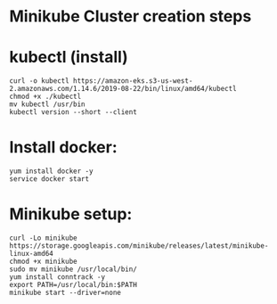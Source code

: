 # Minikube Cluster creation steps

# kubectl (install)
	curl -o kubectl https://amazon-eks.s3-us-west-2.amazonaws.com/1.14.6/2019-08-22/bin/linux/amd64/kubectl
	chmod +x ./kubectl
	mv kubectl /usr/bin
	kubectl version --short --client

# Install docker:
	yum install docker -y
	service docker start

# Minikube setup:
	curl -Lo minikube https://storage.googleapis.com/minikube/releases/latest/minikube-linux-amd64
	chmod +x minikube
	sudo mv minikube /usr/local/bin/
	yum install conntrack -y
	export PATH=/usr/local/bin:$PATH
	minikube start --driver=none
